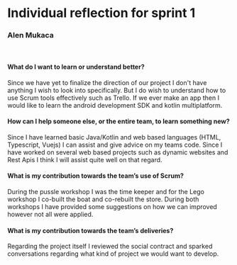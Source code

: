 # Individual reflection for sprint 1
### Alen Mukaca

<br>

#### What do I want to learn or understand better?

Since we have yet to finalize the direction of our project I don't have anything 
I wish to look into specifically. But I do wish to understand how to use Scrum 
tools effectively such as Trello. If we ever make an app then I would like to learn
the android development SDK and kotlin multiplatform. 

#### How can I help someone else, or the entire team, to learn something new?

Since I have learned basic Java/Kotlin and web based languages (HTML, Typescript, Vuejs) 
I can assist and give advice on my teams code. Since I have worked on several web based projects
such as dynamic websites and Rest Apis I think I will assist quite well on that regard. 

#### What is my contribution towards the team’s use of Scrum?

During the pussle workshop I was the time keeper and for the Lego workshop I co-built the boat
and co-rebuilt the store. During both workshops I have provided some suggestions on how we can 
improved however not all were applied. 

#### What is my contribution towards the team’s deliveries?

Regarding the project itself I reviewed the social contract and sparked conversations regarding
what kind of project we would want to develop. 
